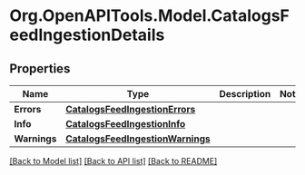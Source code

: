 # Org.OpenAPITools.Model.CatalogsFeedIngestionDetails

## Properties

Name | Type | Description | Notes
------------ | ------------- | ------------- | -------------
**Errors** | [**CatalogsFeedIngestionErrors**](CatalogsFeedIngestionErrors.md) |  | 
**Info** | [**CatalogsFeedIngestionInfo**](CatalogsFeedIngestionInfo.md) |  | 
**Warnings** | [**CatalogsFeedIngestionWarnings**](CatalogsFeedIngestionWarnings.md) |  | 

[[Back to Model list]](../README.md#documentation-for-models) [[Back to API list]](../README.md#documentation-for-api-endpoints) [[Back to README]](../README.md)

